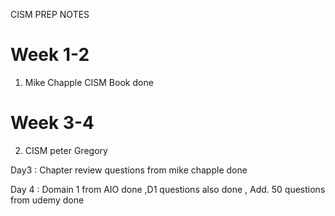 CISM PREP NOTES 


# Week 1-2 
 1. Mike Chapple CISM Book done

# Week 3-4 
 2. CISM peter Gregory





 Day3 : Chapter review questions from mike chapple done 






 
 Day 4 : Domain 1 from AIO done ,D1 questions also done , Add. 50 questions from udemy done 
